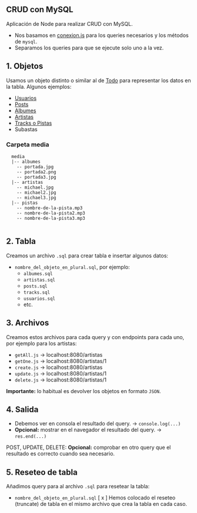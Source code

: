 ## CRUD con MySQL

Aplicación de Node para realizar CRUD con MySQL.

- Nos basamos en [conexion.js](../mysql/conexion.js) para los queries necesarios y los métodos de `mysql`.
- Separamos los queries para que se ejecute solo uno a la vez.

## 1. Objetos
Usamos un objeto distinto o similar al de [Todo](../todos/Todo.js) para representar los datos en la tabla. Algunos ejemplos:
 
 - [Usuarios](./usuarios.md)
 - [Posts](./posts.md)
 - [Albumes](./albumes.md)
 - [Artistas](./artistas.md)
 - [Tracks o Pistas](./tracks.md)
 - Subastas

### Carpeta media

```
  media 
  |-- albumes
    -- portada.jpg
    -- portada2.png
    -- portada3.jpg
  |-- artistas
    -- michael.jpg
    -- michael2.jpg
    -- michael3.jpg
  |-- pistas
    -- nombre-de-la-pista.mp3
    -- nombre-de-la-pista2.mp3
    -- nombre-de-la-pista3.mp3
    
```

## 2. Tabla
Creamos un archivo `.sql` para crear tabla e insertar algunos datos:
- `nombre_del_objeto_en_plural.sql`, por ejemplo:
  - `albumes.sql`
  - `artistas.sql`
  - `posts.sql`
  - `tracks.sql`
  - `usuarios.sql`
  - etc.

## 3. Archivos
Creamos estos archivos para cada query y con endpoints para cada uno, por ejemplo para los artistas:
- `getAll.js` -> localhost:8080/artistas
- `getOne.js` -> localhost:8080/artistas/1
- `create.js` -> localhost:8080/artistas
- `update.js` -> localhost:8080/artistas/1
- `delete.js` -> localhost:8080/artistas/1

**Importante:** lo habitual es devolver los objetos en formato `JSON`. 

## 4. Salida

- Debemos ver en consola el resultado del query. -> `console.log(...)`
- **Opcional:** mostrar en el navegador el resultado del query. -> `res.end(...)`

POST, UPDATE, DELETE:
**Opcional:** comprobar en otro query que el resultado es correcto cuando sea necesario.

## 5. Reseteo de tabla
Añadimos query para al archivo `.sql` para resetear la tabla:
- `nombre_del_objeto_en_plural.sql`
[ x ] Hemos colocado el reseteo (truncate) de tabla en el mismo archivo que crea la tabla en cada caso.
